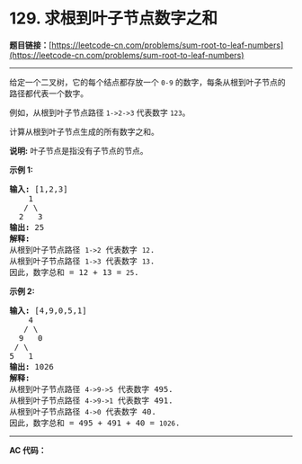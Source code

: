# 129. 求根到叶子节点数字之和

**题目链接：**[https://leetcode-cn.com/problems/sum-root-to-leaf-numbers](https://leetcode-cn.com/problems/sum-root-to-leaf-numbers)

---

<div class="content__1Y2H">
 <div class="notranslate">
  <p>给定一个二叉树，它的每个结点都存放一个&nbsp;<code>0-9</code>&nbsp;的数字，每条从根到叶子节点的路径都代表一个数字。</p> 
  <p>例如，从根到叶子节点路径 <code>1-&gt;2-&gt;3</code> 代表数字 <code>123</code>。</p> 
  <p>计算从根到叶子节点生成的所有数字之和。</p> 
  <p><strong>说明:</strong>&nbsp;叶子节点是指没有子节点的节点。</p> 
  <p><strong>示例 1:</strong></p> 
  <pre class="language-text"><strong>输入:</strong> [1,2,3]
    1
   / \
  2   3
<strong>输出:</strong> 25
<strong>解释:</strong>
从根到叶子节点路径 <code>1-&gt;2</code> 代表数字 <code>12</code>.
从根到叶子节点路径 <code>1-&gt;3</code> 代表数字 <code>13</code>.
因此，数字总和 = 12 + 13 = <code>25</code>.</pre> 
  <p><strong>示例 2:</strong></p> 
  <pre class="language-text"><strong>输入:</strong> [4,9,0,5,1]
    4
   / \
  9   0
&nbsp;/ \
5   1
<strong>输出:</strong> 1026
<strong>解释:</strong>
从根到叶子节点路径 <code>4-&gt;9-&gt;5</code> 代表数字 495.
从根到叶子节点路径 <code>4-&gt;9-&gt;1</code> 代表数字 491.
从根到叶子节点路径 <code>4-&gt;0</code> 代表数字 40.
因此，数字总和 = 495 + 491 + 40 = <code>1026</code>.</pre> 
 </div>
</div>

---

**AC 代码：**

```java

```